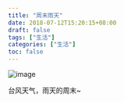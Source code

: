 ```yaml
---
title: "周末雨天"
date: 2018-07-12T15:20:15+08:00
draft: false
tags: ["生活"]
categories: ["生活"]
toc: false
---
```

![image](/images/雨天.jpg)

<!--more-->

台风天气，雨天的周末~
